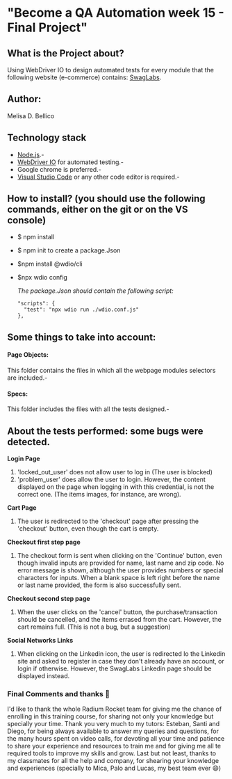 # "Become a QA Automation week 15 - Final Project"

## What is the Project about?
Using WebDriver IO to design automated tests for every module that the following website (e-commerce) contains: [SwagLabs](https://www.saucedemo.com/).

## Author: 
Melisa D. Bellico 

## Technology stack
* [Node.js](https://nodejs.org/es/docs/).-
* [WebDriver IO](https://webdriver.io/docs/gettingstarted) for automated testing.-
* Google chrome is preferred.-
* [Visual Studio Code](https://code.visualstudio.com/) or any other code editor is required.-

## How to install?  (you should use the following commands, either on the git or on the VS console)
* $ npm install
* $ npm init to create a package.Json
* $npm install @wdio/cli
* $npx wdio config

    *The package.Json should contain the following script:*

      "scripts": {
        "test": "npx wdio run ./wdio.conf.js"
      },
      
## Some things to take into account:

#### Page Objects: 
This folder contains the files in which all the webpage  modules selectors are included.-
#### Specs: 
This folder includes the files with all the tests designed.-

## About the tests performed: some bugs were detected.

**Login Page**

1. 'locked_out_user' does not allow user to log in (The user is blocked)
2. 'problem_user' does allow the user to login. However, the content displayed on the page when logging in with this credential, is not the correct one. (The items images, for instance, are wrong).

**Cart Page**

1. The user is redirected to the 'checkout' page after pressing the 'checkout' button, even though the cart is empty.

**Checkout first step page**

1. The checkout form is sent when clicking on the 'Continue' button, even though invalid inputs are provided for name, last name and zip code. No error message is shown, although the user provides numbers or special characters for inputs. When a blank space is left right before the name or last name provided, the form is also successfully sent.

**Checkout second step page**

1. When the user clicks on the 'cancel' button, the purchase/transaction should be cancelled, and the items errased from the cart. However, the cart remains full. (This is not a bug, but a suggestion)

**Social Networks Links**

1. When clicking on the Linkedin icon, the user is redirected lo the Linkedin site and asked to register in case they don't already have an account, or login if otherwise. However, the SwagLabs Linkedin page should be displayed instead. 

### Final Comments and thanks :raised_hands:

I'd like to thank the whole Radium Rocket team for giving me the chance of enrolling in this training course, for sharing not only your knowledge but specially your time. Thank you very much to my tutors: Esteban, Santi and Diego, for being always available to answer my queries and questions, for the many hours spent on video calls,  for devoting all your time and patience to share your experience and resources to train me and for giving me all te required tools to improve my skills and grow. Last but not least, thanks to my classmates for all the help and company, for shearing your knowledge and experiences (specially to Mica, Palo and Lucas, my best team ever :smile:)
